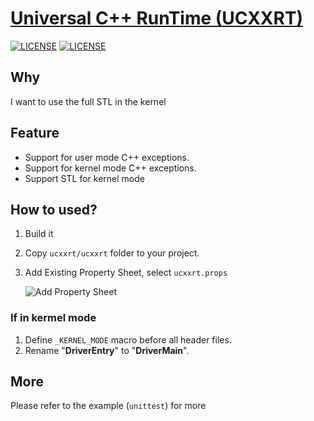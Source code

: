 # [Universal C++ RunTime (UCXXRT)](https://github.com/mirokaku/ucxxrt)

[![LICENSE](https://img.shields.io/badge/license-MIT-blue.svg)](https://github.com/MiroKaku/ucxxrt/blob/master/LICENSE)
[![LICENSE](https://img.shields.io/badge/license-Anti%20996-blue.svg)](https://github.com/996icu/996.ICU/blob/master/LICENSE)

## Why

I want to use the full STL in the kernel

## Feature

* Support for user mode C++ exceptions.
* Support for kernel mode C++ exceptions.
* Support STL for kernel mode

## How to used?

1. Build it
2. Copy `ucxxrt/ucxxrt` folder to your project.
3. Add Existing Property Sheet, select `ucxxrt.props`

    ![Add Property Sheet](https://github.com/MiroKaku/ucxxrt/raw/master/readme/add_props.png)

### If in kermel mode
1. Define `_KERNEL_MODE` macro before all header files.
2. Rename "**DriverEntry**" to "**DriverMain**".

## More
Please refer to the example (`unittest`) for more
